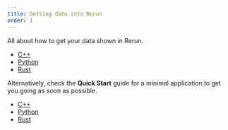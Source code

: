 ```yaml
---
title: Getting data into Rerun
order: 1
---
```


All about how to get your data shown in Rerun.

* [C++](./getting-started/data-in/streaming/cpp.md)
* [Python](./getting-started/data-in/streaming/python.md)
* [Rust](./getting-started/data-in/streaming/rust.md)

Alternatively, check the **Quick Start** guide for a minimal application to get you going as soon as possible.

* [C++](./quick-start/cpp.md)
* [Python](./quick-start/python.md)
* [Rust](./quick-start/rust.md)

